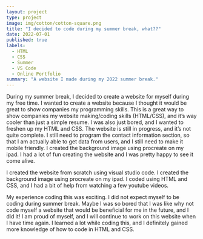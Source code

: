 ```yaml
---
layout: project
type: project
image: img/cotton/cotton-square.png
title: "I decided to code during my summer break, what??"
date: 2022-07-01
published: true
labels:
  - HTML
  - CSS
  - Summer
  - VS Code
  - Online Portfolio
summary: "A website I made during my 2022 summer break."
---
```

During my summer break, I decided to create a website for myself during my free time. I wanted to create a website because I thought it would be great to show companies my programming skills. This is a great way to show companies my website making/coding skills (HTML/CSS), and it’s way cooler than just a simple resume. I was also just bored, and I wanted to freshen up my HTML and CSS. The website is still in progress, and it’s not quite complete. I still need to program the contact information section, so that I am actually able to get data from users, and I still need to make it mobile friendly. I created the background image using procreate on my ipad. I had a lot of fun creating the website and I was pretty happy to see it come alive. 

I created the website from scratch using visual studio code. I created the background image using procreate on my ipad. I coded using HTML and CSS, and I had a bit of help from watching a few youtube videos. 

My experience coding this was exciting. I did not expect myself to be coding during summer break. Maybe I was so bored that I was like why not code myself a website that would be beneficial for me in the future, and I did it! I am proud of myself, and I will continue to work on this website when I have time again. I learned a lot while coding this, and I definitely gained more knowledge of how to code in HTML and CSS.
